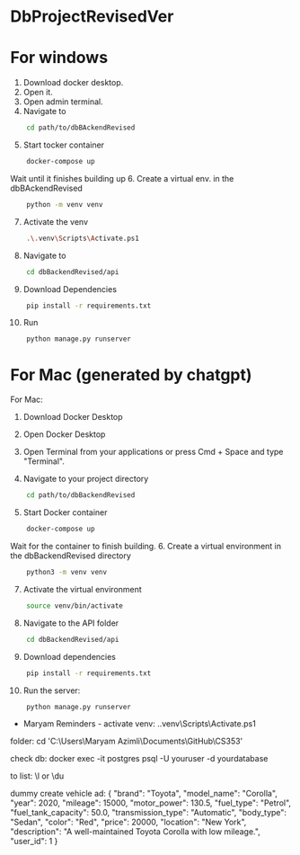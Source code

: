 # DbProjectRevisedVer

# For windows
1. Download docker desktop.
2. Open it.
3. Open admin terminal. 
4. Navigate to 
```bash
    cd path/to/dbBAckendRevised
```
5. Start tocker container
```bash
    docker-compose up
```
Wait until it finishes building up
6. Create a virtual env. in the dbBAckendRevised
```bash
    python -m venv venv
```
7. Activate the venv
```bash
    .\.venv\Scripts\Activate.ps1  
```
8. Navigate to 
```bash
    cd dbBackendRevised/api
```
9. Download Dependencies
```bash
    pip install -r requirements.txt
```
10. Run
```
    python manage.py runserver
```

# For Mac (generated by chatgpt)
For Mac:
1. Download Docker Desktop
2. Open Docker Desktop

3. Open Terminal from your applications or press Cmd + Space and type "Terminal".
4. Navigate to your project directory
```bash
    cd path/to/dbBackendRevised
```
5. Start Docker container
```bash
    docker-compose up
```
Wait for the container to finish building.
6. Create a virtual environment in the dbBackendRevised directory
```bash
    python3 -m venv venv
```
7. Activate the virtual environment
```bash
    source venv/bin/activate
```

8. Navigate to the API folder
```bash
    cd dbBackendRevised/api
```
9. Download dependencies
```bash
    pip install -r requirements.txt
```
10. Run the server:
```bash
    python manage.py runserver
```

- Maryam Reminders -
activate venv: 
.\.venv\Scripts\Activate.ps1  

folder: cd 
'C:\Users\Maryam Azimli\Documents\GitHub\CS353'

check db: 
docker exec -it postgres psql -U youruser -d yourdatabase

to list: \l or \du 

dummy create vehicle ad:
{
  "brand": "Toyota",
  "model_name": "Corolla",
  "year": 2020,
  "mileage": 15000,
  "motor_power": 130.5,
  "fuel_type": "Petrol",
  "fuel_tank_capacity": 50.0,
  "transmission_type": "Automatic",
  "body_type": "Sedan",
  "color": "Red",
  "price": 20000,
  "location": "New York",
  "description": "A well-maintained Toyota Corolla with low mileage.",
  "user_id": 1
}